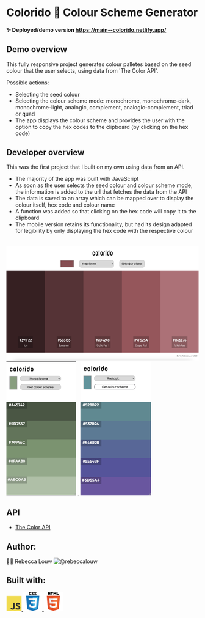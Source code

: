 # Colorido 🎨 Colour Scheme Generator

#### ✨ Deployed/demo version <a href="https://main--colorido.netlify.app/" target="_blank" rel="noreferrer">https://main--colorido.netlify.app/</a> 

## Demo overview
This fully responsive project generates colour palletes based on the seed colour that the user selects, using data from 'The Color API'. 

Possible actions:
- Selecting the seed colour
- Selecting the colour scheme mode: monochrome, monochrome-dark, monochrome-light, analogic, complement, analogic-complement, triad or quad
- The app displays the colour scheme and provides the user with the option to copy the hex codes to the clipboard (by clicking on the hex code)

## Developer overview
This was the first project that I built on my own using data from an API.
- The majority of the app was built with JavaScript
- As soon as the user selects the seed colour and colour scheme mode, the information is added to the url that fetches the data from the API
- The data is saved to an array which can be mapped over to display the colour itself, hex code and colour name
- A function was added so that clicking on the hex code will copy it to the clipboard
- The mobile version retains its functionality, but had its design adapted for legibility by only displaying the hex code with the respective colour


<br/>

<img alt="demo screenshot" src="images/colorido-screenshot1.png" height="300px"/>

<div> <img alt="demo screenshot" src="images/colorido-screenshot3.png" height="350px"/> . <img alt="demo screenshot" src="images/colorido-screenshot2.png" height="350px"/>  </div>

## API
- <a href="https://www.thecolorapi.com/docs" target="_blank" rel="noreferrer">The Color API</a> 

## Author: 
👩‍💻 Rebecca Louw ![@rebeccalouw](https://github.com/rebeccalouw)

## Built with:
<p align="left"> <a href="https://developer.mozilla.org/en-US/docs/Web/JavaScript" target="_blank" rel="noreferrer"> 
<img src="https://raw.githubusercontent.com/devicons/devicon/master/icons/javascript/javascript-original.svg" alt="javascript" width="40" height="40"/> </a> 
<a href="https://www.w3schools.com/css/" target="_blank" rel="noreferrer"> 
<img src="https://raw.githubusercontent.com/devicons/devicon/master/icons/css3/css3-original-wordmark.svg" alt="css3" width="50" height="50"/> </a> 
<a href="https://www.w3schools.com/html/" target="_blank" rel="noreferrer"> 
<img src="https://raw.githubusercontent.com/devicons/devicon/master/icons/html5/html5-original-wordmark.svg" alt="html5" width="50" height="50"/> </a>  
